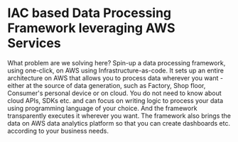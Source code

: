 # IAC based Data Processing Framework leveraging AWS Services
What problem are we solving here?
Spin-up a data processing framework, using one-click, on AWS using Infrastructure-as-code. It sets up an entire architecture on AWS that allows you to process data wherever you want - either at the source of data generation, such as Factory, Shop floor, Consumer's personal device or on cloud. You do not need to know about cloud APIs, SDKs etc. and can focus on writing logic to process your data using programming language of your choice. And the framework transparently executes it wherever you want. The framework also brings the data on AWS data analytics platform so that you can create dashboards etc. according to your business needs.  
